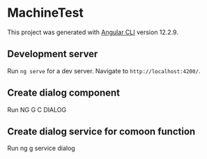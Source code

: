 # MachineTest

This project was generated with [Angular CLI](https://github.com/angular/angular-cli) version 12.2.9.

## Development server

Run `ng serve` for a dev server. Navigate to `http://localhost:4200/`. 
## Create dialog component 

Run NG G C DIALOG

## Create dialog service for comoon function

Run ng g service dialog
